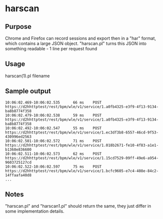 # harscan
## Purpose
Chrome and Firefox can record sessions and export then in a "har" format, which contains a large JSON object.  "harscan.pl" turns this JSON into something readable - 1 line per request found
## Usage
harscan(1).pl filename
## Sample output
~~~
10:06:02.469-10:06:02.535      66 ms    POST https://d2hhttptest/rest/bpm/wle/v1/service/1.a0fb4325-e3f9-4f13-9134-ba8b8774f358
10:06:02.479-10:06:02.538      59 ms    POST https://d2hhttptest/rest/bpm/wle/v1/service/1.a0fb4325-e3f9-4f13-9134-ba8b8774f358
10:06:02.492-10:06:02.547      55 ms    POST https://d2hhttptest/rest/bpm/wle/v1/service/1.ec3df3b8-6557-46cd-9f53-430996ed2563
10:06:02.501-10:06:02.572      71 ms    POST https://d2hhttptest/rest/bpm/wle/v1/service/1.018b2671-fe10-4f83-a1e1-b1368e836600
10:06:02.511-10:06:02.573      62 ms    POST https://d2hhttptest/rest/bpm/wle/v1/service/1.15cd7529-09ff-49e6-a954-9603725127cd
10:06:02.522-10:06:02.597      75 ms    POST https://d2hhttptest/rest/bpm/wle/v1/service/1.bcfc9605-e7c4-408e-84c2-14ffaafa40d8
...
~~~

## Notes
"harscan.pl" and "harscan1.pl" should return the same, they just differ in some implementation details.
